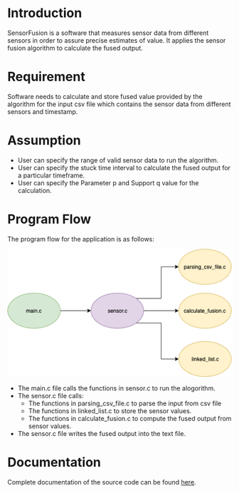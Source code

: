 # Introduction

SensorFusion is a software that measures sensor data from different sensors in order to assure precise estimates of value. It applies the sensor fusion algorithm to calculate the fused output.

# Requirement

Software needs to calculate and store fused value provided by the algorithm for the input csv file which contains the sensor data from different sensors and timestamp.

# Assumption

- User can specify the range of valid sensor data to run the algorithm.
- User can specify the stuck time interval to calculate the fused output for a particular timeframe.
- User can specify the Parameter p and Support q value for the calculation.

# Program Flow

The program flow for the application is as follows:

![Diagram](https://github.com/karthikdilliraj/sensorfusion/blob/dev/assets/c.png)

- The main.c file calls the functions in sensor.c to run the alogorithm.
- The sensor.c file calls:
  - The functions in parsing_csv_file.c to parse the input from csv file
  - The functions in linked_list.c to store the sensor values.
  - The functions in calculate_fusion.c to compute the fused output from sensor values.
- The sensor.c file writes the fused output into the text file.

# Documentation

Complete documentation of the source code can be found [here](https://github.com/karthikdilliraj/sensorfusion/blob/dev/doc/html/index.html).

